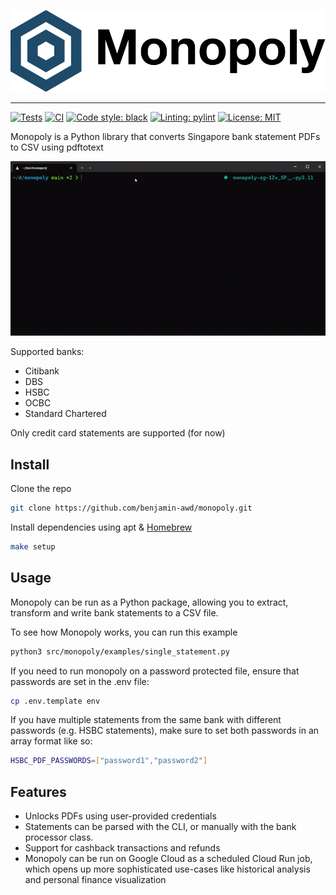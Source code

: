 ![](https://raw.githubusercontent.com/benjamin-awd/monopoly/main/docs/logo.svg)

-----------------

[![Tests](https://github.com/benjamin-awd/monopoly/actions/workflows/tests.yaml/badge.svg?branch=main&event=push)](https://github.com/benjamin-awd/monopoly/actions/workflows/tests.yaml)
[![CI](https://github.com/benjamin-awd/monopoly/actions/workflows/ci.yaml/badge.svg?branch=main&event=push)](https://github.com/benjamin-awd/monopoly/actions/workflows/ci.yaml)
[![Code style: black](https://img.shields.io/badge/code%20style-black-000000.svg)](https://github.com/psf/black)
[![Linting: pylint](https://img.shields.io/badge/linting-pylint-orange)](https://github.com/pylint-dev/pylint)
[![License: MIT](https://img.shields.io/badge/License-MIT-yellow.svg)](https://opensource.org/licenses/MIT)


Monopoly is a Python library that converts Singapore bank statement PDFs to CSV using pdftotext

![](https://raw.githubusercontent.com/benjamin-awd/monopoly/main/docs/monopoly.gif)

Supported banks:
- Citibank
- DBS
- HSBC
- OCBC
- Standard Chartered

Only credit card statements are supported (for now)

## Install
Clone the repo
```bash
git clone https://github.com/benjamin-awd/monopoly.git
```

Install dependencies using apt & [Homebrew](https://brew.sh/)
```bash
make setup
```

## Usage
Monopoly can be run as a Python package, allowing you to extract, transform and write bank statements to a CSV file.

To see how Monopoly works, you can run this example
```bash
python3 src/monopoly/examples/single_statement.py
```

If you need to run monopoly on a password protected file, ensure that passwords are set in the .env file:
```sh
cp .env.template env
```

If you have multiple statements from the same bank with different passwords (e.g. HSBC statements), make sure to set both passwords in an array format like so:
```sh
HSBC_PDF_PASSWORDS=["password1","password2"]
```

## Features
- Unlocks PDFs using user-provided credentials
- Statements can be parsed with the CLI, or manually with the bank processor class.
- Support for cashback transactions and refunds
- Monopoly can be run on Google Cloud as a scheduled Cloud Run job, which opens up more sophisticated use-cases like historical analysis and personal finance visualization
